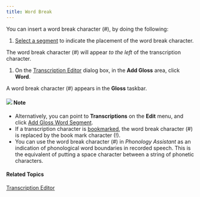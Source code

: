```yaml
---
title: Word Break
---
```


You can insert a word break character (#), by doing the following:

1. [Select a segment](../select-segment) to indicate the placement of the word break character.

The word break character (#) will appear *to the left* of the transcription character.

1. On the [Transcription Editor](editor) dialog box, in the **Add Gloss** area, click **Word**.

A word break character (#) appears in the **Gloss** taskbar.

#### ![](../../../../images/001.png) **Note**
- Alternatively, you can point to **Transcriptions** on the **Edit** menu, and click [Add Gloss Word Segment](add-gloss-word-segment).
- If a transcription character is [bookmarked](add-gloss-bookmark), the word break character (#) is replaced by the book mark character (!).
- You can use the word break character (#) in *Phonology Assistant* as an indication of phonological word boundaries in recorded speech. This is the equivalent of putting a space character between a string of phonetic characters.

#### **Related Topics**
[Transcription Editor](editor)